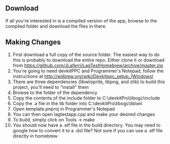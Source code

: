 ## Download
If all you're interested in is a compiled version of the app, browse to the compiled folder and download the files in there.

## Making Changes
1. First download a full copy of the source folder. The easiest way to do this is probably to download the entire repo. Either clone it or download from https://github.com/JLaferri/LagTestHomebrew/archive/master.zip
2. You're going to need devkitPPC and Programmer's Notepad, follow the instructions at http://wiibrew.org/wiki/Devkitppc_setup_(Windows)
3. There are three dependencies (libwiisprite, libpng, and zlib) to build this project, you'll need to "install" them
  1. Browse to the folder of the dependency
  2. Copy the contents of the include folder to C:\devkitPro\libogc\include
  3. Copy the .a file in the lib folder into C:\devkitPro\libogc\lib\wii
4. Open template.pnproj in Programmer's Notepad
5. You can then open lagtestapp.cpp and make your desired changes
6. To build, simply click on Tools -> make
7. You should now have a .elf file in the build directory. You may need to google how to convert it to a .dol file? Not sure if you can use a .elf file directly in homebrew